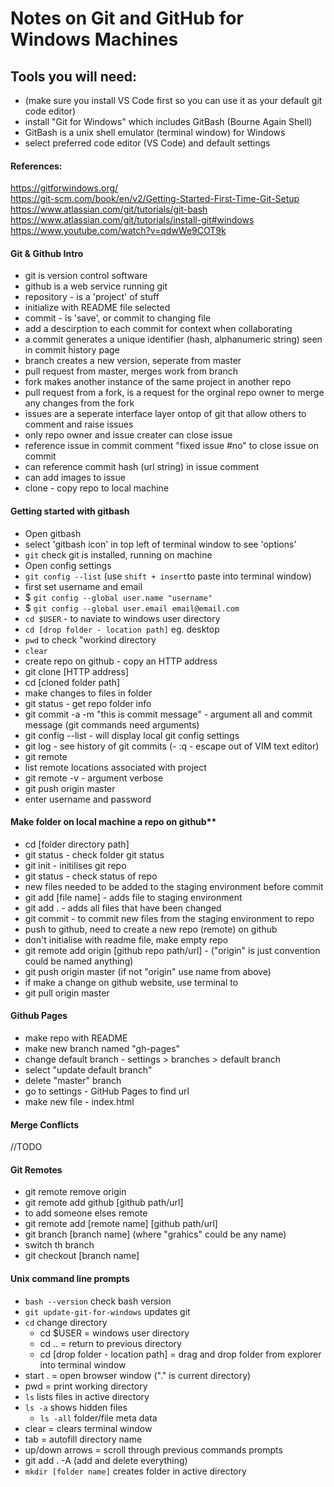 # Notes on Git and GitHub for Windows Machines
## Tools you will need:
- (make sure you install VS Code first so you can use it as your default git code editor)
- install "Git for Windows" which includes GitBash (Bourne Again Shell)
 - GitBash is a unix shell emulator (terminal window) for Windows
- select preferred code editor (VS Code) and default settings

#### References:
https://gitforwindows.org/<br/>
https://git-scm.com/book/en/v2/Getting-Started-First-Time-Git-Setup<br/>
https://www.atlassian.com/git/tutorials/git-bash<br/>
https://www.atlassian.com/git/tutorials/install-git#windows<br/>
https://www.youtube.com/watch?v=qdwWe9COT9k<br/>

#### Git & Github Intro
- git is version control software
- github is a web service running git
- repository - is a 'project' of stuff
 - initialize with README file selected
- commit - is 'save', or commit to changing file
- add a descirption to each commit for context when collaborating
- a commit generates a unique identifier (hash, alphanumeric string) seen in commit history page
- branch creates a new version, seperate from master
- pull request from master, merges work from branch
- fork makes another instance of the same project in another repo
- pull request from a fork, is a request for the orginal repo owner to merge any changes from the fork
- issues are a seperate interface layer ontop of git that allow others to comment and raise issues
 - only repo owner and issue creater can close issue
 - reference issue in commit comment "fixed issue #no" to close issue on commit
 - can reference commit hash (url string) in issue comment
 - can add images to issue
- clone - copy repo to local machine

#### Getting started with gitbash
- Open gitbash
- select 'gitbash icon' in top left of terminal window to see 'options'
- `git` check git is installed, running on machine
- Open config settings
 - `git config --list` (use `shift + insert`to paste into terminal window)
- first set username and email
 - $ `git config --global user.name "username"`
 - $ `git config --global user.email email@email.com`
 - `cd $USER` - to naviate to windows user directory
- `cd [drop folder - location path]` eg. desktop
- `pwd` to check "workind directory
- `clear`
- create repo on github - copy an HTTP address
- git clone [HTTP address]
- cd [cloned folder path]
- make changes to files in folder
- git status - get repo folder info
- git commit -a -m "this is commit message" - argument all and commit message (git commands need arguments) 
- git config --list - will display local git config settings
- git log - see history of git commits
(- :q - escape out of VIM text editor)
- git remote
 - list remote locations associated with project
 - git remote -v - argument verbose
- git push origin master
 - enter username and password

#### Make folder on local machine a repo on github**
- cd [folder directory path]
- git status - check folder git status
- git init - initilises git repo
- git status - check status of repo
- new files needed to be added to the staging environment before commit
 - git add [file name] - adds file to staging environment
 - git add . - adds all files that have been changed
- git commit - to commit new files from the staging environment to repo
- push to github, need to create a new repo (remote) on github
 - don't initialise with readme file, make empty repo 
- git remote add origin [github repo path/url] - ("origin" is just convention could be named anything)
- git push origin master (if not "origin" use name from above)
- if make a change on github website, use terminal to
- git pull origin master

#### Github Pages
- make repo with README
- make new branch named "gh-pages"
- change default branch - settings > branches > default branch
 - select "update default branch"
- delete "master" branch
- go to settings - GitHub Pages to find url
- make new file - index.html

#### Merge Conflicts
//TODO

#### Git Remotes
- git remote remove origin
- git remote add github [github path/url]
- to add someone elses remote
 - git remote add [remote name] [github path/url]
- git branch [branch name] (where "grahics" could be any name)
- switch th branch
 - git checkout [branch name]

#### Unix command line prompts
- `bash --version` check bash version
- `git update-git-for-windows` updates git
- `cd` change directory
  - cd $USER = windows user directory
  - cd .. = return to previous directory
  - cd [drop folder - location path] = drag and drop folder from explorer into terminal window
 - start . = open browser window ("." is current directory)
 - pwd = print working directory
 - `ls` lists files in active directory
 - `ls -a` shows hidden files
   - `ls -all` folder/file meta data
 - clear = clears terminal window
 - tab = autofill directory name
 - up/down arrows = scroll through previous commands prompts
- git add . -A (add and delete everything)
- `mkdir [folder name]` creates folder in active directory
